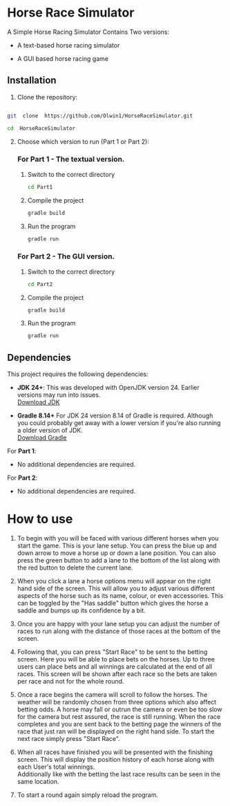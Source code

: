 
# Horse Race Simulator

  A Simple Horse Racing Simulator
Contains Two versions:

- A text-based horse racing simulator

- A GUI based horse racing game

  

## Installation

  

1. Clone the repository:

  

```bash

git  clone  https://github.com/Olwin1/HorseRaceSimulator.git

cd  HorseRaceSimulator

```

  

2. Choose which version to run (Part 1 or Part 2):

	 ### For Part 1 - The textual version.
	 1. Switch to the correct directory
		```bash
		cd Part1
		```

	2. Compile the project
		```bash
		gradle build
		```
	3. Run the program
		```bash
		gradle run
		```

	 ### For Part 2 - The GUI version.
	 1. Switch to the correct directory
		```bash
		cd Part2
		```

	2. Compile the project
		```bash
		gradle build
		```
	3. Run the program
		```bash
		gradle run
		```

## Dependencies

This project requires the following dependencies:

- **JDK 24+**: This was developed with OpenJDK version 24.  Earlier versions may run into issues.  
  [Download JDK](https://openjdk.org//)

- **Gradle 8.14+** For JDK 24 version 8.14 of Gradle is required. Although you could probably get away with a lower version if you're also running a older version of JDK.  
	[Download Gradle](https://gradle.org/install/)

For **Part 1**:
- No additional dependencies are required.  

For **Part 2**:
- No additional dependencies are required.  


# How to use

1. To begin with you will be faced with various different horses when you start the game.  This is your lane setup.  You can press the blue up and down arrow to move a horse up or down a lane position.  You can also press the green button to add a lane to the bottom of the list along with the red button to delete the current lane. 

2. When you click a lane a horse options menu will appear on the right hand side of the screen. This will allow you to adjust various different aspects of the horse such as its name, colour, or even accessories.  This can be toggled by the "Has saddle" button which gives the horse a saddle and bumps up its confidence by a bit.  

3. Once you are happy with your lane setup you can adjust the number of races to run along with the distance of those races at the bottom of the screen.

4. Following that, you can press "Start Race" to be sent to the betting screen.  Here you will be able to place bets on the horses.  Up to three users can place bets and all winnings are calculated at the end of all races.  This screen will be shown after each race so the bets are taken per race and not for the whole round.  

5. Once a race begins the camera will scroll to follow the horses.  The weather will be randomly chosen from three options which also affect betting odds.  A horse may fall or outrun the camera or even be too slow for the camera but rest assured, the race is still running.  When the race completes and you are sent back to the betting page the winners of the race that just ran will be displayed on the right hand side.  To start the next race simply press "Start Race".  

6. When all races have finished you will be presented with the finishing screen.  This will display the position history of each horse along with each User's total winnings.  
Additionally like with the betting the last race results can be seen in the same location. 
7. To start a round again simply reload the program.   